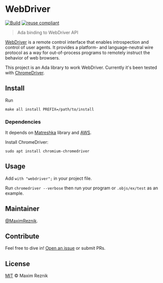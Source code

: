 WebDriver
=========

[![Build](https://github.com/reznikmm/webdriver/workflows/Build/badge.svg)](https://github.com/reznikmm/webdriver/actions)
[![reuse compliant](https://img.shields.io/badge/reuse-compliant-green.svg)](https://reuse.software/)

> Ada binding to WebDriver API

[WebDriver](https://www.w3.org/TR/webdriver/)
is a remote control interface that enables introspection and
control of user agents. It provides a platform- and language-neutral wire
protocol as a way for out-of-process programs to remotely instruct the
behavior of web browsers.

This project is an Ada library to work WebDriver. Currently it's been
tested with [ChromeDriver](https://chromedriver.chromium.org/).


## Install

Run
```
make all install PREFIX=/path/to/install
```

### Dependencies
It depends on [Matreshka](https://forge.ada-ru.org/matreshka) library
and [AWS](https://github.com/AdaCore/aws).

Install ChromeDriver:
```
sudo apt install chromium-chromedriver
```

## Usage
Add `with "webdriver";` in your project file.

Run `chromedriver --verbose` then run your program or `.objs/ex/test` as
an example.

## Maintainer

[@MaximReznik](https://github.com/reznikmm).

## Contribute

Feel free to dive in!
[Open an issue](https://github.com/reznikmm/webdriver/issues/new) or submit PRs.

## License

[MIT](LICENSE) © Maxim Reznik


